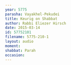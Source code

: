 ```yaml
---
year: 5775
parasha: Vayakhel-Pekudei
title: Keurig on Shabbat
author: Rabbi Eliezer Hirsch
date: 2015-03-14
id: 57752101
filename: 5775-210-1
layout: audio
moment: 
shabbat: Parah
occasion: 
---
```


